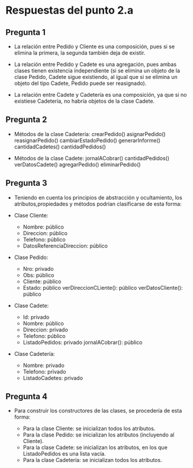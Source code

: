 # Respuestas del punto 2.a

## Pregunta 1

- La relación entre Pedido y Cliente es una composición, pues si se elimina la primera, la segunda también deja de existir.

- La relación entre Pedido y Cadete es una agregación, pues ambas clases tienen existencia independiente (si se elimina un objeto de la clase Pedido, Cadete sigue existiendo, al igual que si se elimina un objeto del tipo Cadete, Pedido puede ser reasignado).

- La relación entre Cadete y Cadetería es una composición, ya que si no existiese Cadetería, no habría objetos de la clase Cadete.

## Pregunta 2

- Métodos de la clase Cadetería: 
    crearPedido()
    asignarPedido() 
    reasignarPedido()
    cambiarEstadoPedido()
    generarInforme()
    cantidadCadetes()
    cantidadPedidos()

- Métodos de la clase Cadete: 
    jornalACobrar()
    cantidadPedidos()
    verDatosCadete()
    agregarPedido()
    eliminarPedido()


## Pregunta 3

- Teniendo en cuenta los principios de abstracción y ocultamiento, los atributos,propiedades y métodos podrían clasificarse de esta forma:

- Clase Cliente:

    - Nombre: público
    - Direccion: público
    - Telefono: público
    - DatosReferenciaDireccion: público

- Clase Pedido:

    - Nro: privado
    - Obs: público
    - Cliente: público
    - Estado: público
    verDireccionCLiente(): público
    verDatosCliente(): público

- Clase Cadete:

    - Id: privado
    - Nombre: público
    - Direccion: privado
    - Telefono: público
    - ListadoPedidos: privado
    jornalACobrar(): público

- Clase Cadetería:

    - Nombre: privado
    - Telefono: privado
    - ListadoCadetes: privado

## Pregunta 4

- Para construir los constructores de las clases, se procedería de esta forma:

    - Para la clase Cliente: se inicializan todos los atributos.
    - Para la clase Pedido: se inicializan los atributos (incluyendo al Cliente).
    - Para la clase Cadete: se inicializan los atributos, en los que ListadoPedidos es una lista vacía.
    - Para la clase Cadetería: se inicializan todos los atributos.
